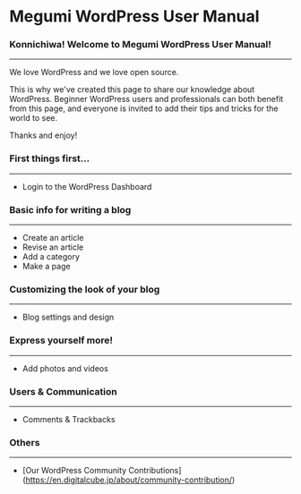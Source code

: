 # Megumi WordPress User Manual 

### Konnichiwa! Welcome to Megumi WordPress User Manual! 
-------------------------------------------------------

We love WordPress and we love open source. 

This is why we've created this page to share our knowledge about WordPress. Beginner WordPress users and professionals can both benefit from this page, and everyone is invited to add their tips and tricks for the world to see. 

Thanks and enjoy!

### First things first...
-------------------------
* Login to the WordPress Dashboard

### Basic info for writing a blog
---------------------------------
* Create an article 
* Revise an article 
* Add a category 
* Make a page 

### Customizing the look of your blog
-------------------------------------
* Blog settings and design 

### Express yourself more!
--------------------------
* Add photos and videos

### Users & Communication
-------------------------
* Comments & Trackbacks 

### Others
----------
* [Our WordPress Community Contributions] (https://en.digitalcube.jp/about/community-contribution/)




